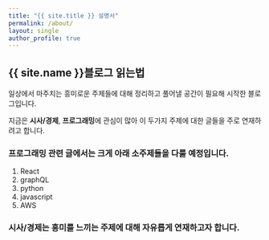 ```yaml
---
title: "{{ site.title }} 설명서"
permalink: /about/
layout: single
author_profile: true
---
```


## {{ site.name }}블로그 읽는법

일상에서 마주치는 흥미로운 주제들에 대해 정리하고 풀어낼 공간이 필요해
시작한 블로그입니다.

지금은 **시사/경제**, **프로그래밍**에 관심이 많아 이 두가지 주제에 대한
글들을 주로 연재하려고 합니다.

### 프로그래밍 관련 글에서는 크게 아래 소주제들을 다룰 예정입니다.
1. React
2. graphQL
3. python
4. javascript
5. AWS

### 시사/경제는 흥미를 느끼는 주제에 대해 자유롭게 연재하고자 합니다.
